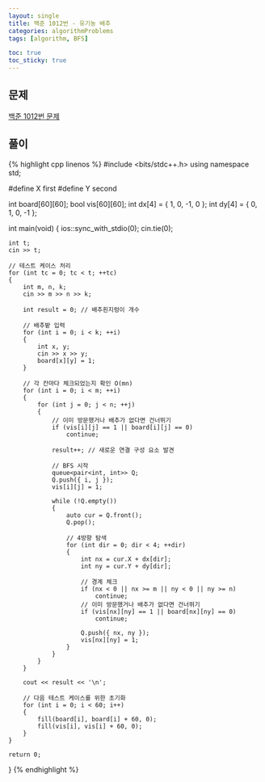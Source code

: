 ```yaml
---
layout: single
title: 백준 1012번 - 유기농 배추
categories: algorithmProblems
tags: [algorithm, BFS]

toc: true
toc_sticky: true
---
```


## 문제
[백준 1012번 문제](https://www.acmicpc.net/problem/1012)

## 풀이

{% highlight cpp linenos %}
#include <bits/stdc++.h>
using namespace std;

#define X first
#define Y second

int board[60][60];
bool vis[60][60];
int dx[4] = { 1, 0, -1, 0 };
int dy[4] = { 0, 1, 0, -1 };

int main(void)
{
    ios::sync_with_stdio(0);
    cin.tie(0);

    int t;
    cin >> t;
    
    // 테스트 케이스 처리
    for (int tc = 0; tc < t; ++tc)
    {
        int m, n, k;
        cin >> m >> n >> k;

        int result = 0; // 배추흰지렁이 개수

        // 배추밭 입력
        for (int i = 0; i < k; ++i)
        {
            int x, y;
            cin >> x >> y;
            board[x][y] = 1;
        }

        // 각 칸마다 체크되었는지 확인 O(mn)
        for (int i = 0; i < m; ++i)
        {
            for (int j = 0; j < n; ++j)
            {
                // 이미 방문했거나 배추가 없다면 건너뛰기
                if (vis[i][j] == 1 || board[i][j] == 0) 
                    continue;

                result++; // 새로운 연결 구성 요소 발견
                
                // BFS 시작
                queue<pair<int, int>> Q;
                Q.push({ i, j });
                vis[i][j] = 1;
                
                while (!Q.empty())
                {
                    auto cur = Q.front();
                    Q.pop();
                    
                    // 4방향 탐색
                    for (int dir = 0; dir < 4; ++dir)
                    {
                        int nx = cur.X + dx[dir];
                        int ny = cur.Y + dy[dir];

                        // 경계 체크
                        if (nx < 0 || nx >= m || ny < 0 || ny >= n)
                            continue;
                        // 이미 방문했거나 배추가 없다면 건너뛰기
                        if (vis[nx][ny] == 1 || board[nx][ny] == 0)
                            continue;
                            
                        Q.push({ nx, ny });
                        vis[nx][ny] = 1;
                    }
                }
            }
        }

        cout << result << '\n';
        
        // 다음 테스트 케이스를 위한 초기화
        for (int i = 0; i < 60; i++)
        {
            fill(board[i], board[i] + 60, 0);
            fill(vis[i], vis[i] + 60, 0);
        }
    }
    
    return 0;
}
{% endhighlight %}
